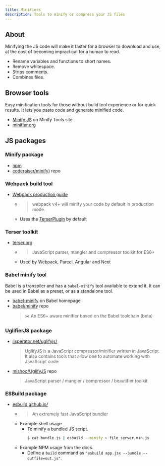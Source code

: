 ```yaml
---
title: Minifiers
description: Tools to minify or compress your JS files
---
```



## About

Minifying the JS code will make it faster for a browser to download and use, at the cost of becoming impractical for a human to read.

- Rename variables and functions to short names.
- Remove whitespace.
- Strips comments.
- Combines files.


## Browser tools

Easy minification tools for those without build tool experience or for quick results. It lets you paste code and generate minified code.

- [Minify JS](https://minify.js.org/js/) on Minify Tools site.
- [minifier.org](https://www.minifier.org/)


## JS packages

### Minify package

- [npm](https://www.npmjs.com/package/minify)
- [coderaiser/minify)](https://github.com/coderaiser/minify) repo

### Webpack build tool

- [Webpack production guide](https://webpack.js.org/guides/production/)
    - > webpack v4+ will minify your code by default in production mode.
    - Uses the [TerserPlugin](https://webpack.js.org/plugins/terser-webpack-plugin/) by default
    
### Terser toolkit

- [terser.org](https://terser.org/)
    - > JavaScript parser, mangler and compressor toolkit for ES6+
    - Used by Webpack, Parcel, Angular and Next

### Babel minify tool

Babel is a transpiler and has a `babel-minify` tool available to extend it. It can be used in Babel as a preset, or as a standalone tool.

- [babel-minify](https://babeljs.io/docs/en/babel-minify) on Babel homepage
- [babel/minify](https://github.com/babel/minify) repo
    >  ✂️ An ES6+ aware minifier based on the Babel toolchain (beta) 

### UglifierJS package

- [lisperator.net/uglifyjs/](http://lisperator.net/uglifyjs/)
    >  UglifyJS is a JavaScript compressor/minifier written in JavaScript. It also contains tools that allow one to automate working with JavaScript code: 
- [mishoo/UglifyJS](https://github.com/mishoo/UglifyJS) repo
    >  JavaScript parser / mangler / compressor / beautifier toolkit 

### ESBuild package

- [esbuild.github.io/](https://esbuild.github.io/)
    - > An extremely fast JavaScript bundler
    - Example shell usage 
        - To minify a bundled JS script.
            ```sh
            $ cat bundle.js | esbuild --minify > file_server.min.js
            ```
    - Example NPM usage from the docs.
        - Define a `build` command as `"esbuild app.jsx --bundle --outfile=out.js"`.
